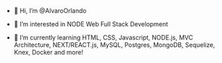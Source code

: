 - 👋 Hi, I’m @AlvaroOrlando
 
- 👀 I’m interested in NODE Web Full Stack Development

- 🌱 I’m currently learning HTML, CSS, Javascript, NODE.js, MVC Architecture, NEXT/REACT.js, MySQL, Postgres, MongoDB,  Sequelize, Knex, Docker and more!


<!---
AlvaroOrlando/AlvaroOrlando is a ✨ special ✨ repository because its `README.md` (this file) appears on your GitHub profile.
You can click the Preview link to take a look at your changes.
--->
